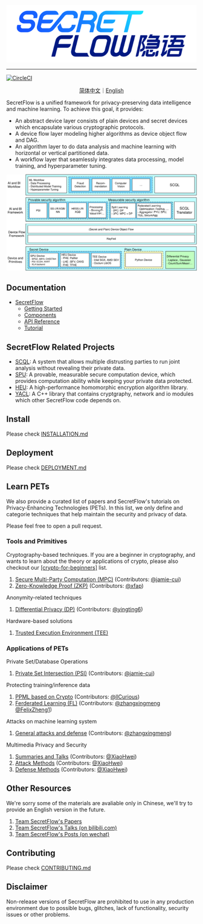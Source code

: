 <div align="center">
    <img src="docs/_static/logo-light.png">
</div>

---

[![CircleCI](https://dl.circleci.com/status-badge/img/gh/secretflow/secretflow/tree/main.svg?style=svg)](https://dl.circleci.com/status-badge/redirect/gh/secretflow/secretflow/tree/main)

<p align="center">
<a href="./README.zh-CN.md">简体中文</a>｜<a href="./README.md">English</a>
</p>

SecretFlow is a unified framework for privacy-preserving data intelligence and machine learning. To achieve this goal,
it provides:

- An abstract device layer consists of plain devices and secret devices which encapsulate various cryptographic protocols.
- A device flow layer modeling higher algorithms as device object flow and DAG.
- An algorithm layer to do data analysis and machine learning with horizontal or vertical partitioned data.
- A workflow layer that seamlessly integrates data processing, model training, and hyperparameter tuning.

<div align="center">
    <img src="docs/_static/secretflow_arch.svg">
</div>

## Documentation

- [SecretFlow](https://www.secretflow.org.cn/docs/secretflow/en/)
  - [Getting Started](https://www.secretflow.org.cn/docs/secretflow/en/getting_started/index.html)
  - [Components](https://www.secretflow.org.cn/docs/secretflow/en/components/index.html)
  - [API Reference](https://www.secretflow.org.cn/docs/secretflow/en/api/index.html)
  - [Tutorial](https://www.secretflow.org.cn/docs/secretflow/en/tutorial/index.html)


## SecretFlow Related Projects

- [SCQL](https://github.com/secretflow/scql): A system that allows multiple distrusting parties to run joint analysis without revealing their private data.
- [SPU](https://github.com/secretflow/spu): A provable, measurable secure computation device, which provides computation ability while keeping your private data protected.
- [HEU](https://github.com/secretflow/heu): A high-performance homomorphic encryption algorithm library.
- [YACL](https://github.com/secretflow/yacl): A C++ library that contains cryptgraphy, network and io modules which other SecretFlow code depends on.

## Install

Please check [INSTALLATION.md](./docs/getting_started/installation.md)

## Deployment

Please check [DEPLOYMENT.md](./docs/getting_started/deployment.md)

## Learn PETs

We also provide a curated list of papers and SecretFlow's tutorials on Privacy-Enhancing Technologies (PETs). In this list, we only define and categorie techniques that help maintain the security and privacy of data.

Please feel free to open a pull request.

### Tools and Primitives

Cryptography-based techniques. If you are a beginner in cryptography, and wants to learn about the theory or applications of crypto, please also checkout our [[crypto-for-beginners]](docs/tutorials/crypto-beginner.md) list.

1. [Secure Multi-Party Computation (MPC)](docs/papers/tools/mpc.md)  (Contributors: [@jamie-cui](https://www.github.com/jamie-cui))
2. [Zero-Knowledge Proof (ZKP)](docs/papers/tools/zkp.md) (Contributors: [@xfap](https://www.github.com/xfap))

Anonymity-related techniques

1. [Differential Privacy (DP)](docs/papers/tools/dp.md) (Contributors: [@yingting6](https://www.github.com/yingting6))

Hardware-based solutions

1. [Trusted Execution Environment (TEE)](docs/papers/tools/tee.md) 

### Applications of PETs

Private Set/Database Operations

1. [Private Set Intersection (PSI)](docs/papers/applications/set/psi.md) (Contributors: [@jamie-cui](https://www.github.com/jamie-cui))

Protecting training/inference data

1. [PPML based on Crypto](docs/papers/applications/ppml/ppml_crypto.md) (Contributors: [@llCurious](https://www.github.com/llCurious))
2. [Ferderated Learning (FL)](docs/papers/applications/ppml/fl/fl.md) (Contributors: [@zhangxingmeng](https://www.github.com/zhangxingmeng) [@FelixZheng1](https://www.github.com/FelixZheng1))

Attacks on machine learning system

1. [General attacks and defense](docs/papers/applications/aml/attack_defense.md) (Contributors: [@zhangxingmeng](https://www.github.com/zhangxingmeng))

Multimedia Privacy and Security

1. [Summaries and Talks](docs/papers/applications/multimedia/summary.md) (Contributors: [@XiaoHwei](https://www.github.com/XiaoHwei))
2. [Attack Methods](docs/papers/applications/multimedia/attack.md) (Contributors: [@XiaoHwei](https://www.github.com/XiaoHwei))
3. [Defense Methods](docs/papers/applications/multimedia/defense.md) (Contributors: [@XiaoHwei](https://www.github.com/XiaoHwei))

## Other Resources

We're sorry some of the materials are avaliable only in Chinese, we'll try to provide an English version in the future.

1. [Team SecretFlow's Papers](docs/papers/secretflow.md)
2. [Team SecretFlow's Talks (on bilibili.com)](docs/tutorials/bilibili.md) 
3. [Team SecretFlow's Posts (on wechat)](docs/tutorials/wechat.md)

## Contributing

Please check [CONTRIBUTING.md](./CONTRIBUTING.md)

## Disclaimer

Non-release versions of SecretFlow are prohibited to use in any production environment due to possible bugs, glitches, lack of functionality, security issues or other problems.
